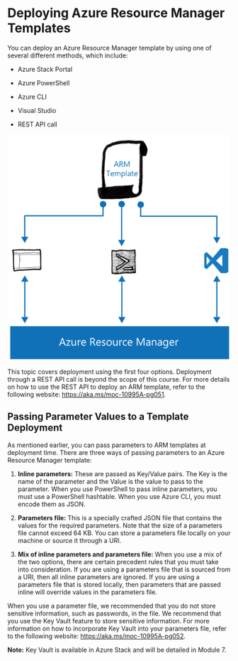 # Deploying Azure Resource Manager Templates

You can deploy an Azure Resource Manager template by using one of several different methods, which include:

- Azure Stack Portal

- Azure PowerShell

- Azure CLI

- Visual Studio

- REST API call

![Deploying Azure Resource Manager Templates](media/deploying-azure-resource-manager-templates.png)

This topic covers deployment using the first four options. Deployment through a REST API call is beyond the scope of this course. For more details on how to use the REST API to deploy an ARM template, refer to the following website: <https://aka.ms/moc-10995A-pg051>.

## Passing Parameter Values to a Template Deployment

As mentioned earlier, you can pass parameters to ARM templates at deployment time. There are three ways of passing parameters to an Azure Resource Manager template:

1. **Inline parameters:** These are passed as Key/Value pairs. The Key is the name of the parameter and the Value is the value to pass to the parameter. When you use PowerShell to pass inline parameters, you must use a PowerShell hashtable. When you use Azure CLI, you must encode them as JSON.

2. **Parameters file:** This is a specially crafted JSON file that contains the values for the required parameters. Note that the size of a parameters file cannot exceed 64 KB. You can store a parameters file locally on your machine or source it through a URI.

3. **Mix of inline parameters and parameters file:** When you use a mix of the two options, there are certain precedent rules that you must take into consideration. If you are using a parameters file that is sourced from a URI, then all inline parameters are ignored. If you are using a parameters file that is stored locally, then parameters that are passed inline will override values in the parameters file.

When you use a parameter file, we recommended that you do not store sensitive information, such as passwords, in the file. We recommend that you use the Key Vault feature to store sensitive information. For more information on how to incorporate Key Vault into your parameters file, refer to the following website: <https://aka.ms/moc-10995A-pg052>.

**Note:** Key Vault is available in Azure Stack and will be detailed in Module 7.